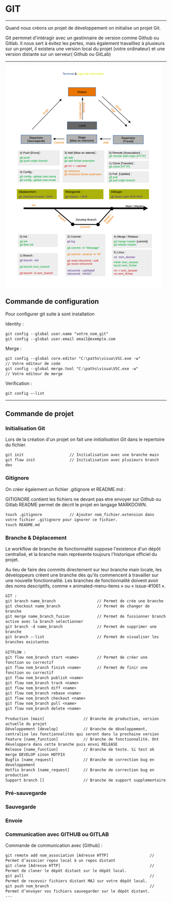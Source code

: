 # GIT

---

Quand nous créons un projet de développement on initialise un projet Git.

Git permmet d'intéragir avec un gestinnaire de version comme Github ou Gitlab. Il nous sert à évitez les pertes, mais également travailliez à plusieurs sur un projet, il existera une version local du projet (votre ordinateur) et une version distante sur un serveur( Github ou GitLab)

---

![](git.png)

## Commande de configuration

Pour configurer git suite à sont installation

Identity :

```code
git config --global user.name "votre_nom_git"
git config --global user.email email@exemple.com
```

Merge :

```code
git config --global core.editor "C:\paths\visua\VSC.exe -w"                     // Votre editeur de code
git config --global merge.tool "C:\paths\visua\VSC.exe -w"                      // Votre editeur de merge
```

Verification :

```code
git config –-list
```

---

## Commande de projet

### Initialisation Git

Lors de la création d'un projet on fait une _initialisation Git_ dans le repertoire du fichier.

```code
git init                    // Initialisation avec une branche main
git flow init               // Initialisation avec plusieurs branch dev
```

### Gitignore

On créer également un fichier .gitignore et README.md :

GITIGNORE contient les fichiers ne devant pas etre envoyer sur Github ou Gitlab
README permet de décrit le projet en langage MARKDOWN.

```code
touch .gitignore            // Ajouter nom_fichier.extension dans votre fichier .gitignore pour ignorer ce fichier.
touch README.md
```

### Branche & Déplacement

Le workflow de branche de fonctionnalité suppose l'existence d'un dépôt centralisé, et la branche main représente toujours l'historique officiel du projet.

Au lieu de faire des commits directement sur leur branche main locale, les développeurs créent une branche dès qu'ils commencent à travailler sur une nouvelle fonctionnalité. Les branches de fonctionnalité doivent avoir des noms descriptifs, comme « animated-menu-items » ou « issue-#1061 ».

```code
GIT :
git branch name_branch                  // Permet de crée une branche
git checkout name_branch                // Permet de changer de branche
git merge name_branch_fusion            // Permet de fussionner branch active avec la branch selectionner
git branch -d name_branch               // Permet de supprimer une branche
git branch –-list                       // Permet de visualiser les branches existantes

GITFLOW :
git flow nom_branch start <name>        // Permet de créer une fonction ou correctif
git flow nom_branch finish <name>       // Permet de finir une fonction ou correctif
git flow nom_branch publish <name>
git flow nom_branch track <name>
git flow nom_branch diff <name>
git flow nom_branch rebase <name>
git flow nom_branch checkout <name>
git flow nom_branch pull <name>
git flow nom_branch delete <name>

Production [main]                 // Branche de production, version actuelle du projet
Développement [develop]           // Branche de développement, centralise les fonctionnalités qui seront dans la prochaine version
Feature [name_function]           // Branche de fonctionnalité. Ont développera dans cette branche puis envoi RELEASE
Release [name_function]           // Branche de teste. Si test ok merge DEVELOP sinon HOTFIX
Bugfix [name_request]             // Branche de correction bug en developpement
Hotfix branch [name_request]      // Branche de correction bug en production
Support branch []                 // Branche de support supplementaire
```

### Pré-sauvegarde

### Sauvegarde

### Envoie

### Communication avec GITHUB ou GITLAB

Commande de communication avec [Github] :

```code
git remote add nom_association [Adresse HTTP]                  // Permet d’associer repos local à un repos distant
git clone [Adresse HTTP]                                       // Permet de cloner le dépôt distant sur le dépôt local.
git pull                                                       // Permet de recevoir fichiers distant MAJ sur votre dépôt local.
git push nom_branch                                            // Permet d’envoyer vos fichiers sauvegarder sur le dépôt distant.
---
```
